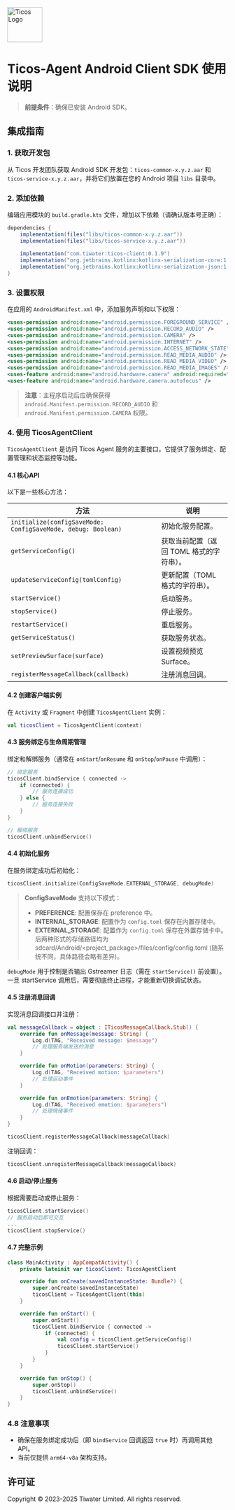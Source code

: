 <img src="https://cloud.ticos.ai/logo.svg" alt="Ticos Logo" width="80" height="auto">

# Ticos-Agent Android Client SDK 使用说明

> **前提条件**：确保已安装 Android SDK。

## 集成指南

### 1. 获取开发包

从 Ticos 开发团队获取 Android SDK 开发包：`ticos-common-x.y.z.aar` 和 `ticos-service-x.y.z.aar`，并将它们放置在您的 Android 项目 `libs` 目录中。

### 2. 添加依赖

编辑应用模块的 `build.gradle.kts` 文件，增加以下依赖（请确认版本号正确）：

```gradle
dependencies {
    implementation(files("libs/ticos-common-x.y.z.aar"))
    implementation(files("libs/ticos-service-x.y.z.aar"))
    
    implementation("com.tiwater:ticos-client:0.1.9")
    implementation("org.jetbrains.kotlinx:kotlinx-serialization-core:1.6.3")
    implementation("org.jetbrains.kotlinx:kotlinx-serialization-json:1.6.3")
}
```

### 3. 设置权限

在应用的 `AndroidManifest.xml` 中，添加服务声明和以下权限：

```xml
<uses-permission android:name="android.permission.FOREGROUND_SERVICE" />
<uses-permission android:name="android.permission.RECORD_AUDIO" />
<uses-permission android:name="android.permission.CAMERA" />
<uses-permission android:name="android.permission.INTERNET" />
<uses-permission android:name="android.permission.ACCESS_NETWORK_STATE" />
<uses-permission android:name="android.permission.READ_MEDIA_AUDIO" />
<uses-permission android:name="android.permission.READ_MEDIA_VIDEO" />
<uses-permission android:name="android.permission.READ_MEDIA_IMAGES" />
<uses-feature android:name="android.hardware.camera" android:required="false" />
<uses-feature android:name="android.hardware.camera.autofocus" />
```

> **注意**：主程序启动后应确保获得 `android.Manifest.permission.RECORD_AUDIO` 和 `android.Manifest.permission.CAMERA` 权限。

### 4. 使用 TicosAgentClient

`TicosAgentClient` 是访问 Ticos Agent 服务的主要接口。它提供了服务绑定、配置管理和状态监控等功能。

#### 4.1 核心API

以下是一些核心方法：

| 方法 | 说明 |
|------|------|
| `initialize(configSaveMode: ConfigSaveMode, debug: Boolean)` | 初始化服务配置。 |
| `getServiceConfig()` | 获取当前配置（返回 TOML 格式的字符串）。 |
| `updateServiceConfig(tomlConfig)` | 更新配置（TOML 格式的字符串）。 |
| `startService()` | 启动服务。 |
| `stopService()` | 停止服务。 |
| `restartService()` | 重启服务。 |
| `getServiceStatus()` | 获取服务状态。 |
| `setPreviewSurface(surface)` | 设置视频预览 Surface。 |
| `registerMessageCallback(callback)` | 注册消息回调。 |

#### 4.2 创建客户端实例

在 `Activity` 或 `Fragment` 中创建 `TicosAgentClient` 实例：

```kotlin
val ticosClient = TicosAgentClient(context)
```

#### 4.3 服务绑定与生命周期管理

绑定和解绑服务（通常在 `onStart`/`onResume` 和 `onStop`/`onPause` 中调用）：

```kotlin
// 绑定服务
ticosClient.bindService { connected ->
    if (connected) {
        // 服务连接成功
    } else {
        // 服务连接失败
    }
}

// 解绑服务
ticosClient.unbindService()
```

#### 4.4 初始化服务

在服务绑定成功后初始化：

```kotlin
ticosClient.initialize(ConfigSaveMode.EXTERNAL_STORAGE, debugMode)
```

> **ConfigSaveMode** 支持以下模式：
> - **PREFERENCE**: 配置保存在 preference 中。
> - **INTERNAL_STORAGE**: 配置作为 `config.toml` 保存在内置存储中。
> - **EXTERNAL_STORAGE**: 配置作为 `config.toml` 保存在外置存储卡中。
后两种形式的存储路径均为 sdcard/Android/<project_package>/files/config/config.toml (随系统不同，具体路径会略有差异)。

`debugMode` 用于控制是否输出 Gstreamer 日志（需在 `startService()` 前设置）。一旦 startService 调用后，需要彻底终止进程，才能重新切换调试状态。

#### 4.5 注册消息回调

实现消息回调接口并注册：

```kotlin
val messageCallback = object : ITicosMessageCallback.Stub() {
    override fun onMessage(message: String) {
        Log.d(TAG, "Received message: $message")
        // 处理服务端发送的消息
    }

    override fun onMotion(parameters: String) {
        Log.d(TAG, "Received motion: $parameters")
        // 处理运动事件
    }

    override fun onEmotion(parameters: String) {
        Log.d(TAG, "Received emotion: $parameters")
        // 处理情绪事件
    }
}

ticosClient.registerMessageCallback(messageCallback)
```

注销回调：

```kotlin
ticosClient.unregisterMessageCallback(messageCallback)
```

#### 4.6 启动/停止服务

根据需要启动或停止服务：

```kotlin
ticosClient.startService()
// 服务启动后即可交互
...
ticosClient.stopService()
```

#### 4.7 完整示例

```kotlin
class MainActivity : AppCompatActivity() {
    private lateinit var ticosClient: TicosAgentClient

    override fun onCreate(savedInstanceState: Bundle?) {
        super.onCreate(savedInstanceState)
        ticosClient = TicosAgentClient(this)
    }

    override fun onStart() {
        super.onStart()
        ticosClient.bindService { connected ->
            if (connected) {
                val config = ticosClient.getServiceConfig()
                ticosClient.startService()
            }
        }
    }

    override fun onStop() {
        super.onStop()
        ticosClient.unbindService()
    }
}
```

### 4.8 注意事项

- 确保在服务绑定成功后（即 `bindService` 回调返回 `true` 时）再调用其他 API。
- 当前仅提供 `arm64-v8a` 架构支持。

## 许可证

Copyright © 2023-2025 Tiwater Limited. All rights reserved.
